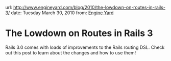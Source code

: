 url: http://www.engineyard.com/blog/2010/the-lowdown-on-routes-in-rails-3/
date: Tuesday March 30, 2010
from: [Engine Yard](http://www.engineyard.com)

# The Lowdown on Routes in Rails 3

Rails 3.0 comes with loads of improvements to the Rails routing DSL. Check out this post to learn about the changes and how to use them!

